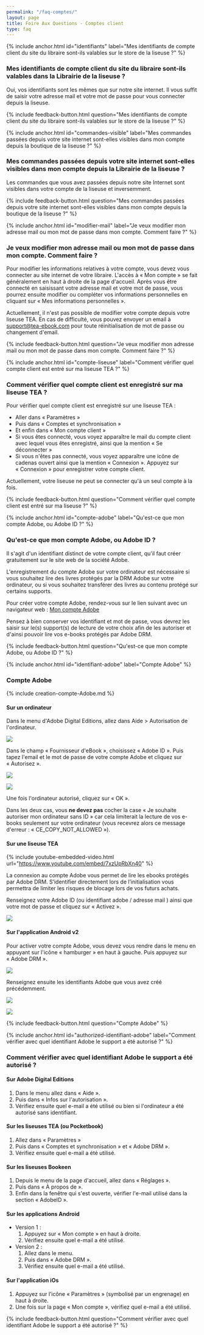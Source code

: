 ```yaml
---
permalink: "/faq-comptes/"
layout: page
title: Foire Aux Questions - Comptes client
type: faq
---
```


{% include anchor.html id="identifiants" label="Mes identifiants de compte client du site du libraire sont-ils valables sur le store de la liseuse ?" %}

### Mes identifiants de compte client du site du libraire sont-ils valables dans la Librairie de la liseuse ?

Oui, vos identifiants sont les mêmes que sur notre site internet. Il vous suffit de saisir votre adresse mail et votre mot de passe pour vous connecter depuis la liseuse.

{% include feedback-button.html question="Mes identifiants de compte client du site du libraire sont-ils valables sur le store de la liseuse ?" %}





{% include anchor.html id="commandes-visible" label="Mes commandes passées depuis votre site internet sont-elles visibles dans mon compte depuis la boutique de la liseuse ?" %}

### Mes commandes passées depuis votre site internet sont-elles visibles dans mon compte depuis la Librairie de la liseuse ?

Les commandes que vous avez passées depuis notre site Internet sont visibles dans votre compte de la liseuse et inversemment.

{% include feedback-button.html question="Mes commandes passées depuis votre site internet sont-elles visibles dans mon compte depuis la boutique de la liseuse ?" %}





{% include anchor.html id="modifier-mail" label="Je veux modifier mon adresse mail ou mon mot de passe dans mon compte. Comment faire ?" %}

### Je veux modifier mon adresse mail ou mon mot de passe dans mon compte. Comment faire ?

Pour modifier les informations relatives à votre compte, vous devez vous connecter au site internet de votre libraire. L'accès à « Mon compte » se fait généralement en haut à droite de la page d'accueil. Après vous être connecté en saisissant votre adresse mail et votre mot de passe, vous pourrez ensuite modifier ou compléter vos informations personnelles en cliquant sur « Mes informations personnelles ».

<div class="warningtip"><p>Actuellement, il n'est pas possible de modifier votre compte depuis votre liseuse TEA. En cas de difficulté, vous pouvez envoyer un email à <a href="mailto:support@tea-ebook.com">support@tea-ebook.com</a> pour toute réinitialisation de mot de passe ou changement d'email.</p></div>

{% include feedback-button.html question="Je veux modifier mon adresse mail ou mon mot de passe dans mon compte. Comment faire ?" %}





{% include anchor.html id="compte-liseuse" label="Comment vérifier quel compte client est entré sur ma liseuse TEA ?" %}

### Comment vérifier quel compte client est enregistré sur ma liseuse TEA ?

Pour vérifier quel compte client est enregistré sur une liseuse TEA :
- Aller dans « Paramètres »
- Puis dans « Comptes et synchronisation »
- Et enfin dans « Mon compte client »
- Si vous êtes connecté, vous voyez apparaître le mail du compte client avec lequel vous êtes enregistré, ainsi que la mention « Se déconnecter »
- Si vous n'êtes pas connecté, vous voyez apparaître une icône de cadenas ouvert ainsi que la mention « Connexion ». Appuyez sur « Connexion » pour enregistrer votre compte client.

Actuellement, votre liseuse ne peut se connecter qu'à un seul compte à la fois.

{% include feedback-button.html question="Comment vérifier quel compte client est entré sur ma liseuse ?" %}





{% include anchor.html id="compte-adobe" label="Qu'est-ce que mon compte Adobe, ou Adobe ID ?" %}

### Qu'est-ce que mon compte Adobe, ou Adobe ID ?

Il s'agit d'un identifiant distinct de votre compte client, qu'il faut créer gratuitement sur le site web de la société Adobe.

L'enregistrement du compte Adobe sur votre ordinateur est nécessaire si vous souhaitez lire des livres protégés par la DRM Adobe sur votre ordinateur, ou si vous souhaitez transférer des livres au contenu protégé sur certains supports.

Pour créer votre compte Adobe, rendez-vous sur le lien suivant avec un navigateur web : [Mon compte Adobe](https://adobeid-na1.services.adobe.com/renga-idprovider/pages/create_account?client_id=adobedotcom2&callback=https%3A%2F%2Fims-na1.adobelogin.com%2Fims%2Fadobeid%2Fadobedotcom2%2FAdobeID%2Ftoken%3Fredirect_uri%3Dhttps%253A%252F%252Fwww.adobe.com%252Ffr%252F%2523from_ims%253Dtrue%2526old_hash%253D%252523%2526client_id%253Dadobedotcom2%2526scope%253Dcreative_cloud%25252CAdobeID%25252Copenid%25252Cgnav%25252Cread_organizations%25252Cadditional_info.projectedProductContext%2526api%253Dauthorize%26scope%3Dcreative_cloud%252CAdobeID%252Copenid%252Cgnav%252Cread_organizations%252Cadditional_info.projectedProductContext&client_redirect=https%3A%2F%2Fims-na1.adobelogin.com%2Fims%2Fredirect%2Fadobedotcom2%3Fclient_redirect%3Dhttps%253A%252F%252Fwww.adobe.com%252Ffr%252F%2523from_ims%253Dtrue%2526old_hash%253D%252523%2526client_id%253Dadobedotcom2%2526scope%253Dcreative_cloud%25252CAdobeID%25252Copenid%25252Cgnav%25252Cread_organizations%25252Cadditional_info.projectedProductContext%2526api%253Dauthorize&denied_callback=https%3A%2F%2Fims-na1.adobelogin.com%2Fims%2Fdenied%2Fadobedotcom2%3Fredirect_uri%3Dhttps%253A%252F%252Fwww.adobe.com%252Ffr%252F%2523from_ims%253Dtrue%2526old_hash%253D%252523%2526client_id%253Dadobedotcom2%2526scope%253Dcreative_cloud%25252CAdobeID%25252Copenid%25252Cgnav%25252Cread_organizations%25252Cadditional_info.projectedProductContext%2526api%253Dauthorize%26response_type%3Dtoken%26scope%3Dcreative_cloud%252CAdobeID%252Copenid%252Cgnav%252Cread_organizations%252Cadditional_info.projectedProductContext&display=web_v2&locale=fr_FR&relay=ec6a5920-3bc1-4fb4-9fe6-aa7f306bb2bf&flow=true&flow_type=token&dc=false&idp_flow_type=login)

Pensez à bien conserver vos identifiant et mot de passe, vous devrez les saisir sur le(s) support(s) de lecture de votre choix afin de les autoriser et d'ainsi pouvoir lire vos e-books protégés par Adobe DRM.

{% include feedback-button.html question="Qu'est-ce que mon compte Adobe, ou Adobe ID ?" %}





{% include anchor.html id="identifiant-adobe" label="Compte Adobe" %}

### Compte Adobe

{% include creation-compte-Adobe.md %}

#### Sur un ordinateur

Dans le menu d'Adobe Digital Editions, allez dans Aide > Autorisation de l'ordinateur. 

![](/images/support-ordinateur-9.png)

Dans le champ « Fournisseur d'eBook », choisissez « Adobe ID ». Puis tapez l'email et le mot de passe de votre compte Adobe et cliquez sur « Autorisez ».

![](/images/support-ordinateur-10.png)

![](/images/support-ordinateur-11.png)

Une fois l'ordinateur autorisé, cliquez sur « OK ».

<div class="warningtip"><p>Dans les deux cas, vous <strong>ne devez pas</strong> cocher la case « Je souhaite autoriser mon ordinateur sans ID » car cela limiterait la lecture de vos e-books seulement sur votre ordinateur (vous recevrez alors ce message d'erreur : « CE_COPY_NOT_ALLOWED »).</p></div>

#### Sur une liseuse TEA

{% include youtube-embedded-video.html url="https://www.youtube.com/embed/7xzUpRbXn40" %}

La connexion au compte Adobe vous permet de lire les ebooks protégés par Adobe DRM. S’identifier directement lors de l’initialisation vous permettra de limiter les risques de blocage lors de vos futurs achats.

Renseignez votre Adobe ID (ou identifiant adobe / adresse mail ) ainsi que votre mot de passe et cliquez sur « Activez ».

![](/images/support-liseuse-6.jpg)

#### Sur l'application Android v2

Pour activer votre compte Adobe, vous devez vous rendre dans le menu en appuyant sur l'icône « hamburger » en haut à gauche. Puis appuyez sur « Adobe DRM ».

![](/images/support-tablette2-4.png)

Renseignez ensuite les identifiants Adobe que vous avez créé précédemment.

![](/images/support-tablette2-5.png)

![](/images/support-tablette2-6.png)

{% include feedback-button.html question="Compte Adobe" %}





{% include anchor.html id="authorized-identifiant-adobe" label="Comment vérifier avec quel identifiant Adobe le support a été autorisé ?" %}

### Comment vérifier avec quel identifiant Adobe le support a été autorisé ?

#### Sur Adobe Digital Editions

1. Dans le menu allez dans « Aide ».
2. Puis dans « Infos sur l'autorisation ».
3. Vérifiez ensuite quel e-mail a été utilisé ou bien si l'ordinateur a été autorisé sans identifiant.

#### Sur les liseuses TEA (ou Pocketbook)

1. Allez dans « Paramètres »
2. Puis dans « Comptes et synchronisation » et « Adobe DRM ».
3. Vérifiez ensuite quel e-mail a été utilisé.

#### Sur les liseuses Bookeen

1. Depuis le menu de la page d'accueil, allez dans « Réglages ».
2. Puis dans « À propos de ».
3. Enfin dans la fenêtre qui s'est ouverte, vérifier l'e-mail utilisé dans la section « AdobeID ».

#### Sur les applications Android

* Version 1 :
    1. Appuyez sur « Mon compte » en haut à droite.
    2. Vérifiez ensuite quel e-mail a été utilisé.
* Version 2 :
    1. Allez dans le menu.
    2. Puis dans « Adobe DRM ».
    3. Vérifiez ensuite quel e-mail a été utilisé.

#### Sur l'application iOs

1. Appuyez sur l’icône « Paramètres » (symbolisé par un engrenage) en haut à droite.
2. Une fois sur la page « Mon compte », vérifiez quel e-mail a été utilisé.

{% include feedback-button.html question="Comment vérifier avec quel identifiant Adobe le support a été autorisé ?" %}
